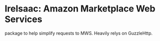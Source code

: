# IreIsaac: Amazon Marketplace Web Services

package to help simplify requests to MWS. Heavily relys on GuzzleHttp.

